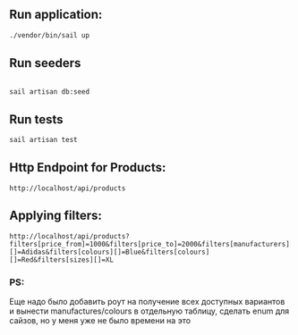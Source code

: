## Run application:

```bash
./vendor/bin/sail up
```

## Run seeders

```bash

sail artisan db:seed
```

## Run tests

```bash 
sail artisan test
```


## Http Endpoint for Products: 

```http request
http://localhost/api/products
```


## Applying filters:


```http request
http://localhost/api/products?filters[price_from]=1000&filters[price_to]=2000&filters[manufacturers][]=Adidas&filters[colours][]=Blue&filters[colours][]=Red&filters[sizes][]=XL
```


### PS:

Еще надо было добавить роут на получение всех доступных вариантов и вынести manufactures/colours в отдельную таблицу, сделать enum для сайзов, но у меня уже не было времени на это

